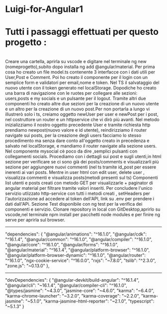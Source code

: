 # Luigi-for-Angular1


<h1> Tutti i passaggi effettuati per questo progetto : </h1>
<br>
Creare una cartella, aprirla su vscode e digitare nel terminale ng new (nomeprogetto),subito dopo installa ng add @angular/material.
Per prima cosa ho creato un file model.ts contenente 3 interfacce con i dati utili per User,Post e Comment.
Poi ho creato il componente per il login con un semplice form e validatori per email,nome e token.
Nel TS il salvataggio del nuovo utente con il token generato nel localStorage.
Dopodiche ho creato una barra di navigazione con le ruotes per collegare alle sezioni: users,posts e my socials e un pulsante per il logout.
Tramite altri due componenti ho creato altre due sezioni per la creazione di un nuovo utente e un altro per la creazione di un nuovo post.Per non portarla a lungo vi illustrerò solo i ts,
creiamo oggetto newUser per user e newPost per i post, nel costruttore un router e un httpservice che vi dirò più avanti.
Nel metodo inizializziamo il nostro oggetto precedente User e tramite richiesta http prendiamo newpost(nuovo valore e id utente), reindirizziamo il router navigate sui posts, per la creazione degli users facciamo lo stesso procedimento ma senza dare conto all'oggetto creato in precedenza e salvato nel localStorage, e mandiamo il router navigate alla sezione users.
Nel componente mysocial cè poco da dire ,semplici pulsanti con collegamenti socials.
Procediamo con i dettagli sui post e sugli utenti,in html sezione per verificare se ci sono già dei posts/comments e visualizzarli più sezione per aggiungere nuovi commenti (nel ts tramite id_post per essere inerenti ai vari posts.
Mentre in user html con edit user, delete user , visualizza commenti e visualizza posts(metodi presenti sul ts)
Componenti list utenti e posts creati con metodo GET per visualizzarle + paginator di angular material per filtrare tramite valori inseriti.
Per concludere l'unico servizio utlizzato http-service con tutti i metodi creati , setHeaders per l'autorizzazione ad accedere al token dell'API, link su .env per prendere i dati dall'APi.
Sezione Test disponibile con ng test per la verifica dei componenti e servizio.
Clonare repository in local con GitDesktop,aprirlo su vscode,nel terminale npm install per pacchetti node modules e per finire ng serve per aprirla sul browser.
<br> 
<hr>
"dependencies": {
    "@angular/animations": "^16.1.0",
    "@angular/cdk": "^16.1.4",
    "@angular/common": "^16.1.0",
    "@angular/compiler": "^16.1.0",
    "@angular/core": "^16.1.0",
    "@angular/forms": "^16.1.0",
    "@angular/material": "^16.1.4",
    "@angular/platform-browser": "^16.1.0",
    "@angular/platform-browser-dynamic": "^16.1.0",
    "@angular/router": "^16.1.0",
    "ngx-cookie-service": "^16.0.0",
    "rxjs": "~7.8.0",
    "tslib": "^2.3.0",
    "zone.js": "~0.13.0"
  },

  <br>
  <hr>
  "devDependencies": {
    "@angular-devkit/build-angular": "^16.1.4",
    "@angular/cli": "~16.1.4",
    "@angular/compiler-cli": "^16.1.0",
    "@types/jasmine": "~4.3.0",
    "jasmine-core": "~4.6.0",
    "karma": "~6.4.0",
    "karma-chrome-launcher": "~3.2.0",
    "karma-coverage": "~2.2.0",
    "karma-jasmine": "~5.1.0",
    "karma-jasmine-html-reporter": "~2.1.0",
    "typescript": "~5.1.3"
  }

